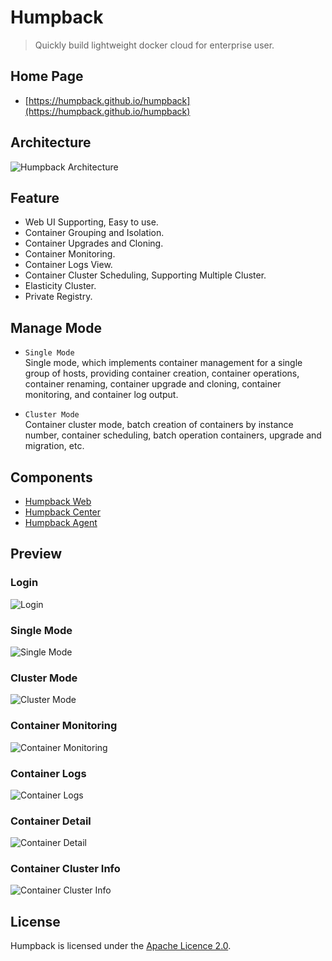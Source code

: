 # Humpback

> Quickly build lightweight docker cloud for enterprise user.

## Home Page

* [https://humpback.github.io/humpback](https://humpback.github.io/humpback) 

## Architecture

![Humpback Architecture](https://humpback.github.io/humpback/_media/humpback-arch.png)

## Feature

* Web UI Supporting, Easy to use.
* Container Grouping and Isolation.
* Container Upgrades and Cloning.
* Container Monitoring.
* Container Logs View.
* Container Cluster Scheduling, Supporting Multiple Cluster.
* Elasticity Cluster.
* Private Registry.

## Manage Mode

* `Single Mode`   
Single mode, which implements container management for a single group of hosts, providing container creation, container operations, container renaming, container upgrade and cloning, container monitoring, and container log output.

* `Cluster Mode`   
Container cluster mode, batch creation of containers by instance number, container scheduling, batch operation containers, upgrade and migration, etc.

## Components

* [Humpback Web](https://github.com/humpback/humpback-web)
* [Humpback Center](https://github.com/humpback/humpback-center)
* [Humpback Agent](https://github.com/humpback/humpback-agent)

## Preview

### Login   

![Login](https://humpback.github.io/humpback/_media/humpback-web.png)

### Single Mode
![Single Mode](https://humpback.github.io/humpback/_media/single-mode-ui.png)

### Cluster Mode
![Cluster Mode](https://humpback.github.io/humpback/_media/cluster-mode-ui.png)

### Container Monitoring
![Container Monitoring](https://humpback.github.io/humpback/_media/container-monitor.png)

### Container Logs
![Container Logs](https://humpback.github.io/humpback/_media/container-logs.png)

### Container Detail
![Container Detail](https://humpback.github.io/humpback/_media/container-single-info.png)

### Container Cluster Info
![Container Cluster Info](https://humpback.github.io/humpback/_media/container-cluster-info.png)

## License

Humpback is licensed under the [Apache Licence 2.0](http://www.apache.org/licenses/LICENSE-2.0.html).   
